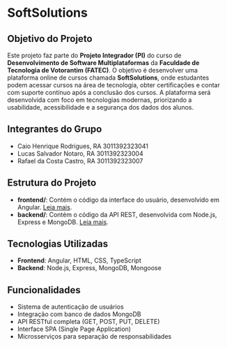# SoftSolutions

## Objetivo do Projeto

Este projeto faz parte do **Projeto Integrador (PI)** do curso de **Desenvolvimento de Software Multiplataformas** da **Faculdade de Tecnologia de Votorantim (FATEC)**. O objetivo é desenvolver uma plataforma online de cursos chamada **SoftSolutions**, onde estudantes podem acessar cursos na área de tecnologia, obter certificações e contar com suporte contínuo após a conclusão dos cursos. A plataforma será desenvolvida com foco em tecnologias modernas, priorizando a usabilidade, acessibilidade e a segurança dos dados dos alunos.

## Integrantes do Grupo

- Caio Henrique Rodrigues, RA 3011392323041
- Lucas Salvador Notaro, RA 3011392323004
- Rafael da Costa Castro, RA 3011392323007

## Estrutura do Projeto

- **frontend/**: Contém o código da interface do usuário, desenvolvido em Angular. [Leia mais](./frontend/README.md).
- **backend/**: Contém o código da API REST, desenvolvida com Node.js, Express e MongoDB. [Leia mais](./backend/README.md).


## Tecnologias Utilizadas

- **Frontend**: Angular, HTML, CSS, TypeScript
- **Backend**: Node.js, Express, MongoDB, Mongoose

## Funcionalidades

- Sistema de autenticação de usuários
- Integração com banco de dados MongoDB
- API RESTful completa (GET, POST, PUT, DELETE)
- Interface SPA (Single Page Application)
- Microsserviços para separação de responsabilidades